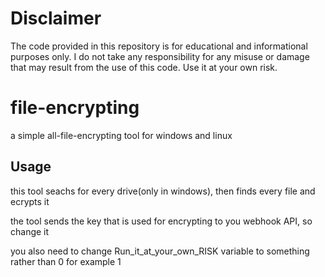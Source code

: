 # Disclaimer

The code provided in this repository is for educational and informational purposes only. 
I do not take any responsibility for any misuse or damage that may result from the use of this code. Use it at your own risk.

# file-encrypting
a simple all-file-encrypting tool for windows and linux

## Usage
this tool seachs for every drive(only in windows), then finds every file and ecrypts it

the tool sends the key that is used for encrypting to you webhook API, so change it

you also need to change Run_it_at_your_own_RISK variable to something rather than 0 for example 1
